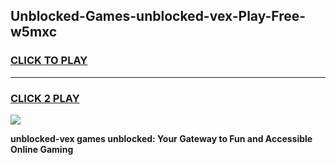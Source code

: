 
## Unblocked-Games-unblocked-vex-Play-Free-w5mxc
<h3>
<a href="https://premium76.site?title=unblocked-vex&ref=12A">CLICK TO PLAY</a></h3>
<hr>

<h3>
<a href="https://premium76.site?title=unblocked-vex&ref=12A">CLICK 2 PLAY</a>
  
</h3>

<a href="https://premium76.site?title=unblocked-vex&ref=12A"><img src="https://clearcache.store/games.png"></a>


**unblocked-vex games unblocked: Your Gateway to Fun and Accessible Online Gaming**
